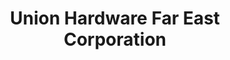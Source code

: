 ---
title: "Union Hardware Far East Corporation"
url: /manila/union-hardware-far-east-corporation/
shop: Eisenwaren
---